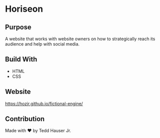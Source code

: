 # Horiseon

## Purpose
A website that works with website owners on how to strategically reach its audience and help with social media.

## Build With
* HTML
* CSS

## Website
https://hozjr.github.io/fictional-engine/

## Contribution
Made with ❤️ by Tedd Hauser Jr.
